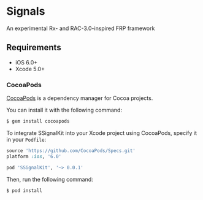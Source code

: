 # Signals

An experimental Rx- and RAC-3.0-inspired FRP framework

## Requirements

- iOS 6.0+
- Xcode 5.0+

### CocoaPods

[CocoaPods](http://cocoapods.org) is a dependency manager for Cocoa projects.

You can install it with the following command:

```bash
$ gem install cocoapods
```

To integrate SSignalKit into your Xcode project using CocoaPods, specify it in your `Podfile`:

```ruby
source 'https://github.com/CocoaPods/Specs.git'
platform :ios, '6.0'

pod 'SSignalKit', '~> 0.0.1'
```

Then, run the following command:

```bash
$ pod install
```
